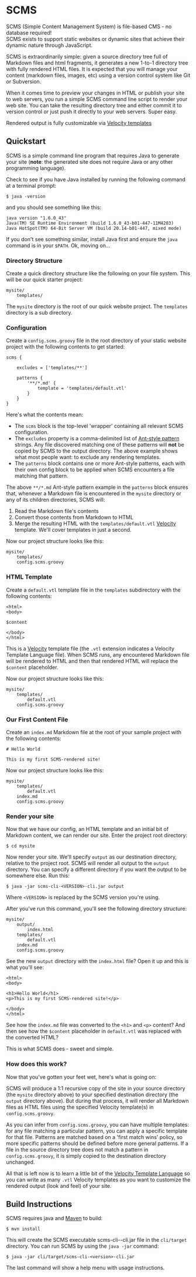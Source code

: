 # SCMS

SCMS (Simple Content Management System) is file-based CMS - no database required!  
SCMS exists to support static websites or dynamic sites that achieve their dynamic nature through JavaScript.

SCMS is extraordinarily simple: given a source directory tree full of Markdown files and html fragments, it
generates a new 1-to-1 directory tree with fully rendered HTML files.  It is expected that you will manage your content
(markdown files, images, etc) using a version control system like Git or Subversion.

When it comes time to preview your changes in HTML or publish your site to web servers, you run a simple SCMS command
line script to render your web site.  You can take the resulting directory tree and either commit it to version control
or just push it directly to your web servers.  Super easy.

Rendered output is fully customizable via [Velocity templates](http://velocity.apache.org/engine/devel/user-guide.html)

## Quickstart

SCMS is a simple command line program that requires Java to generate your site (**note**: the generated site does not 
require Java or any other programming language).

Check to see if you have Java installed by running the following command at a terminal prompt:

    $ java -version

and you should see something like this:

    java version "1.6.0_43"
    Java(TM) SE Runtime Environment (build 1.6.0_43-b01-447-11M4203)
    Java HotSpot(TM) 64-Bit Server VM (build 20.14-b01-447, mixed mode)

If you don't see something similar, install Java first and ensure the `java` command is in your `$PATH`.  Ok, moving on...

### Directory Structure

Create a quick directory structure like the following on your file system.  This will be our quick starter project:

    mysite/
        templates/

The `mysite` directory is the root of our quick website project.  The `templates` directory is a sub directory.

### Configuration

Create a `config.scms.groovy` file in the root directory of your static website project with the following contents to get started:

    scms {

        excludes = ['templates/**']

        patterns {
            '**/*.md' {
                template = 'templates/default.vtl'
            }
        }
    }

Here's what the contents mean:

- The `scms` block is the top-level 'wrapper' containing all relevant SCMS configuration.
- The `excludes` property is a comma-delimited list of [Ant-style pattern](http://ant.apache.org/manual/dirtasks.html#patterns) strings. Any
  file discovered matching one of these patterns will **not** be copied by SCMS to the output directory.
  The above example shows what most people want: to exclude any rendering templates.
- The `patterns` block contains one or more Ant-style patterns, each with their own config block to be applied when
  SCMS encounters a file matching that pattern.

The above `**/*.md` Ant-style pattern example in the `patterns` block ensures that, whenever a Markdown file is
encountered in the `mysite` directory or any of its children directories, SCMS will:

1. Read the Markdown file's contents
2. Convert those contents from Markdown to HTML
3. Merge the resulting HTML with the `templates/default.vtl` [Velocity](http://velocity.apache.org/engine/devel/user-guide.html) template.
   We'll cover templates in just a second.

Now our project structure looks like this:

    mysite/
        templates/
        config.scms.groovy

### HTML Template

Create a `default.vtl` template file in the `templates` subdirectory with the following contents:

    <html>
    <body>

    $content

    </body>
    </html>

This is a [Velocity](http://velocity.apache.org/engine/devel/user-guide.html) template file (the `.vtl` extension
indicates a Velocity Template Language file).  When SCMS runs, any encountered Markdown file will be
rendered to HTML and then that rendered HTML will replace the `$content` placeholder.

Now our project structure looks like this:

    mysite/
        templates/
            default.vtl
        config.scms.groovy

### Our First Content File

Create an `index.md` Markdown file at the root of your sample project with the following contents:

    # Hello World

    This is my first SCMS-rendered site!

Now our project structure looks like this:

    mysite/
        templates/
            default.vtl
        index.md
        config.scms.groovy

### Render your site

Now that we have our config, an HTML template and an initial bit of Markdown content, we can render our site.  Enter the 
project root directory:

    $ cd mysite

Now render your site.  We'll specify `output` as our destination directory, relative to the project root.  SCMS
will render all output to the `output` directory.  You can specify a different directory if you want the output to be
somewhere else.  Run this:

    $ java -jar scms-cli-<VERSION>-cli.jar output

Where `<VERSION>` is replaced by the SCMS version you're using.

After you've run this command, you'll see the following directory structure:

    mysite/
        output/
            index.html
        templates/
            default.vtl
        index.md
        config.scms.groovy

See the new `output` directory with the `index.html` file?  Open it up and this is what you'll see:

    <html>
    <body>

    <h1>Hello World</h1>
    <p>This is my first SCMS-rendered site!</p>

    </body>
    </html>

See how the `index.md` file was converted to the `<h1>` and `<p>` content?  And then see how the
`$content` placeholder in `default.vtl` was replaced with the converted HTML?

This is what SCMS does - sweet and simple.

### How does this work?

Now that you've gotten your feet wet, here's what is going on:

SCMS will produce a 1:1 recursive copy of the site in your source directory (the `mysite` directory above) to your 
specified destination directory (the `output` directory above).  But during that process, it will render all Markdown 
files as HTML files using the specified Velocity template(s) in `config.scms.groovy`.

As you can infer from `config.scms.groovy`, you can have multiple templates: for any file matching a particular pattern,
you can apply a specific template for that file.  Patterns are matched based on a 'first match wins' policy, so more
specific patterns should be defined before more general patterns.  If a file in the source directory tree does not 
match a pattern in `config.scms.groovy`, it is simply copied to the destination directory unchanged.

All that is left now is to learn a little bit of the [Velocity Template Language](http://velocity.apache.org/engine/devel/user-guide.html#Velocity_Template_Language_VTL:_An_Introduction)
so you can write as many `.vtl` Velocity templates as you want to customize the rendered output (look and feel) of your
site.

## Build Instructions

SCMS requires java and [Maven](http://maven.apache.org/) to build:

    $ mvn install
    
This will create the SCMS executable scms-cli-<version>-cli.jar file in the `cli/target` directory.  You can run SCMS 
by using the `java -jar` command:

    $ java -jar cli/target/scms-cli-<version>-cli.jar

The last command will show a help menu with usage instructions.
